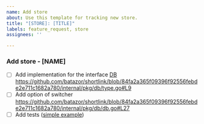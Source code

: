 ```yaml
---
name: Add store
about: Use this template for tracking new store.
title: "[STORE]: [TITLE]"
labels: feature_request, store
assignees: ''

---
```


<!-- Please fill the following sections with the required information. -->

### Add store - [NAME]

- [ ] Add implementation for the interface [DB](https://github.com/batazor/shortlink/blob/84fa2a365f09396f92556febde2e711c1682a780/internal/pkg/db/type.go#L9)
  https://github.com/batazor/shortlink/blob/84fa2a365f09396f92556febde2e711c1682a780/internal/pkg/db/type.go#L9
- [ ] Add option of switcher https://github.com/batazor/shortlink/blob/84fa2a365f09396f92556febde2e711c1682a780/internal/pkg/db/db.go#L27
- [ ] Add tests ([simple example](https://github.com/batazor/shortlink/blob/main/internal/pkg/db/mongo/mongo_test.go))
